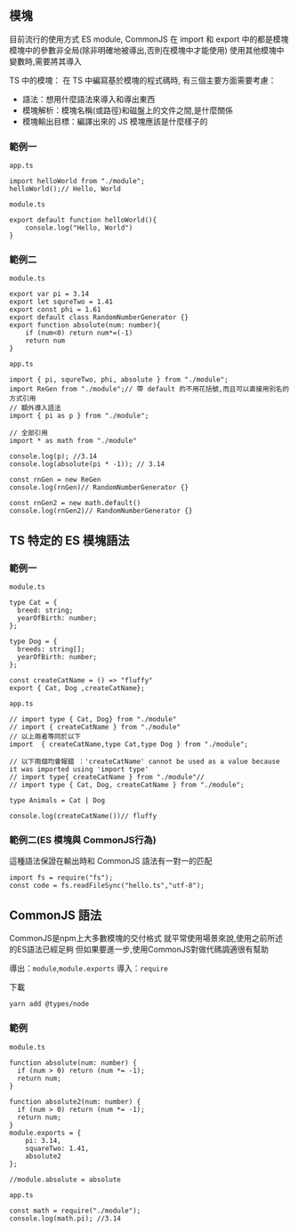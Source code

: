 ## 模塊
目前流行的使用方式
ES module, CommonJS
在 import 和 export 中的都是模塊
模塊中的參數非全局(除非明確地被導出,否則在模塊中才能使用)
使用其他模塊中變數時,需要將其導入

TS 中的模塊：
在 TS 中編寫基於模塊的程式碼時, 有三個主要方面需要考慮：
- 語法：想用什麼語法來導入和導出東西
- 模塊解析：模塊名稱(或路徑)和磁盤上的文件之間,是什麼關係
- 模塊輸出目標：編譯出來的 JS 模塊應該是什麼樣子的

### 範例一
`app.ts`
```
import helloWorld from "./module";
helloWorld();// Hello, World
```
`module.ts`
```
export default function helloWorld(){
    console.log("Hello, World")
}
```
### 範例二
`module.ts`
```
export var pi = 3.14
export let squreTwo = 1.41
export const phi = 1.61
export default class RandomNumberGenerator {}
export function absolute(num: number){
    if (num<0) return num*=(-1)
    return num
}
```
`app.ts`
```
import { pi, squreTwo, phi, absolute } from "./module";
import ReGen from "./module";// 帶 default 的不用花括號,而且可以直接用別名的方式引用
// 額外導入語法
import { pi as p } from "./module";

// 全部引用
import * as math from "./module"

console.log(p); //3.14
console.log(absolute(pi * -1)); // 3.14

const rnGen = new ReGen
console.log(rnGen)// RandomNumberGenerator {}

const rnGen2 = new math.default()
console.log(rnGen2)// RandomNumberGenerator {}
```

## TS 特定的 ES 模塊語法

### 範例一
`module.ts`
```
type Cat = {
  breed: string;
  yearOfBirth: number;
};

type Dog = {
  breeds: string[];
  yearOfBirth: number;
};

const createCatName = () => "fluffy"
export { Cat, Dog ,createCatName};
```
`app.ts`
```
// import type { Cat, Dog} from "./module"
// import { createCatName } from "./module"
// 以上兩者等同於以下
import  { createCatName,type Cat,type Dog } from "./module";

// 以下兩個均會報錯 ：'createCatName' cannot be used as a value because it was imported using 'import type'
// import type{ createCatName } from "./module"//
// import type { Cat, Dog, createCatName } from "./module";

type Animals = Cat | Dog 

console.log(createCatName())// fluffy
```

### 範例二(ES 模塊與 CommonJS行為)
這種語法保證在輸出時和 CommonJS 語法有一對一的匹配
```
import fs = require("fs");
const code = fs.readFileSync("hello.ts","utf-8");
```

## CommonJS 語法
CommonJS是npm上大多數模塊的交付格式
就平常使用場景來說,使用之前所述的ES語法已經足夠
但如果要進一步,使用CommonJS對做代碼調適很有幫助

導出：`module`,`module.exports`
導入：`require`

下載
```
yarn add @types/node
```

### 範例

`module.ts`
```
function absolute(num: number) {
  if (num > 0) return (num *= -1);
  return num;
}

function absolute2(num: number) {
  if (num > 0) return (num *= -1);
  return num;
}
module.exports = {
    pi: 3.14,
    squareTwo: 1.41,
    absolute2
};

//module.absolute = absolute
```
`app.ts`
```
const math = require("./module");
console.log(math.pi); //3.14
```